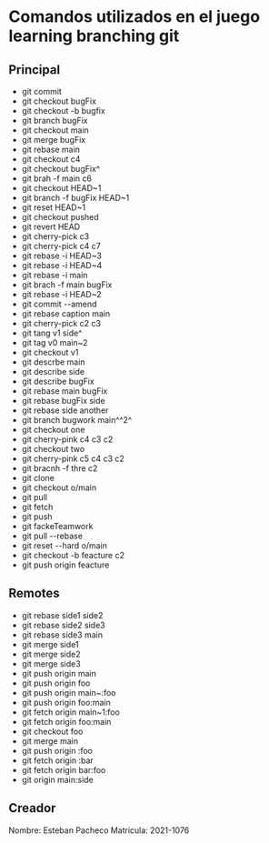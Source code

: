 # Comandos utilizados en el juego learning branching git

## Principal

- git commit
- git checkout bugFix
- git checkout -b bugfix
- git branch bugFix
- git checkout main
- git merge bugFix
- git rebase main
- git checkout c4
- git checkout bugFix^
- git brah -f main c6
- git checkout HEAD~1
- git branch -f bugFix HEAD~1
- git reset HEAD~1
- git checkout pushed
- git revert HEAD
- git cherry-pick c3
- git cherry-pick c4 c7
- git rebase -i HEAD~3
- git rebase -i HEAD~4
- git rebase -i main
- git brach -f main bugFix
- git rebase -i HEAD~2
- git commit --amend
- git rebase caption main
- git cherry-pick c2 c3
- git tang v1 side^ 
- git tag v0 main~2
- git checkout v1
- git descrbe main
- git describe side
- git describe bugFix
- git rebase main bugFix
- git rebase bugFix side
- git rebase side another
- git branch bugwork main^^2^
- git checkout one
- git cherry-pink c4 c3 c2
- git checkout two
- git cherry-pink c5 c4 c3 c2
- git bracnh -f thre c2
- git clone
- git checkout o/main
- git pull
- git fetch
- git push
- git fackeTeamwork
- git pull --rebase
- git reset --hard o/main
- git checkout -b feacture c2
- git push origin feacture

## Remotes

- git rebase side1 side2
- git rebase side2 side3
- git rebase side3 main
- git merge side1
- git merge side2
- git merge side3
- git push origin main
- git push origin foo
- git push origin main~:foo
- git push origin foo:main
- git fetch origin main~1:foo
- git fetch origin foo:main
- git checkout foo
- git merge main
- git push origin :foo
- git fetch origin :bar
- git fetch origin bar:foo
- git origin main:side

## Creador

Nombre: Esteban Pacheco
Matricula: 2021-1076
